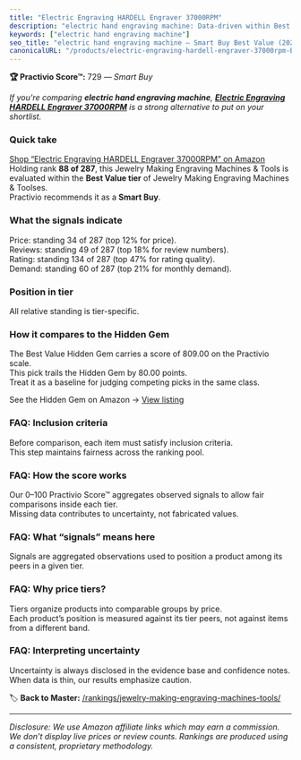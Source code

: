 ```yaml
---
title: "Electric Engraving HARDELL Engraver 37000RPM"
description: "electric hand engraving machine: Data-driven within Best Value ranking using the Practivio Score™. Positioned by quality, value, demand, findability, momentum."
keywords: ["electric hand engraving machine"]
seo_title: "electric hand engraving machine — Smart Buy Best Value (2025)"
canonicalURL: "/products/electric-engraving-hardell-engraver-37000rpm-B0DFXXVNMW/"
---
```


**🏆 Practivio Score™:** 729 — _Smart Buy_


*If you're comparing **electric hand engraving machine**, **[Electric Engraving HARDELL Engraver 37000RPM](https://www.amazon.com/dp/B0DFXXVNMW?tag=practivio-20)** is a strong alternative to put on your shortlist.*
### Quick take
[Shop “Electric Engraving HARDELL Engraver 37000RPM” on Amazon](https://www.amazon.com/dp/B0DFXXVNMW?tag=practivio-20)
Holding rank **88 of 287**, this Jewelry Making Engraving Machines & Tools is evaluated within the **Best Value tier** of Jewelry Making Engraving Machines & Toolses.  
Practivio recommends it as a **Smart Buy**.

### What the signals indicate
Price: standing 34 of 287 (top 12% for price).  
Reviews: standing 49 of 287 (top 18% for review numbers).  
Rating: standing 134 of 287 (top 47% for rating quality).  
Demand: standing 60 of 287 (top 21% for monthly demand).

### Position in tier
All relative standing is tier-specific.

### How it compares to the Hidden Gem
The Best Value Hidden Gem carries a score of 809.00 on the Practivio scale.  
This pick trails the Hidden Gem by 80.00 points.  
Treat it as a baseline for judging competing picks in the same class.  

See the Hidden Gem on Amazon → [View listing](https://www.amazon.com/dp/B077Y86FKJ?tag=practivio-20)

### FAQ: Inclusion criteria
Before comparison, each item must satisfy inclusion criteria.  
This step maintains fairness across the ranking pool.

### FAQ: How the score works
Our 0–100 Practivio Score™ aggregates observed signals to allow fair comparisons inside each tier.  
Missing data contributes to uncertainty, not fabricated values.

### FAQ: What “signals” means here
Signals are aggregated observations used to position a product among its peers in a given tier.

### FAQ: Why price tiers?
Tiers organize products into comparable groups by price.  
Each product’s position is measured against its tier peers, not against items from a different band.

### FAQ: Interpreting uncertainty
Uncertainty is always disclosed in the evidence base and confidence notes.  
When data is thin, our results emphasize caution.


🏷️ **Back to Master:** [/rankings/jewelry-making-engraving-machines-tools/](/rankings/jewelry-making-engraving-machines-tools/)

---
_Disclosure: We use Amazon affiliate links which may earn a commission. We don’t display live prices or review counts. Rankings are produced using a consistent, proprietary methodology._
